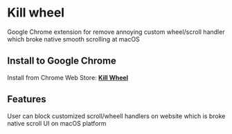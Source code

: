 # Kill wheel
Google Chrome extension for remove annoying custom wheel/scroll handler which broke native smooth scrolling at macOS

## Install to Google Chrome
Install from Chrome Web Store: [**Kill Wheel**](https://chrome.google.com/webstore/detail/kill-wheel/jephkhgnpgmkgfhnkoebbgleneafacbi)

## Features
User can block customized scroll/wheell handlers on website which is broke native scroll UI on macOS platform 
